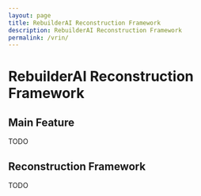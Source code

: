 ```yaml
---
layout: page
title: RebuilderAI Reconstruction Framework
description: RebuilderAI Reconstruction Framework
permalink: /vrin/
---
```


# RebuilderAI Reconstruction Framework  

## Main Feature  
TODO


## Reconstruction Framework   
TODO



